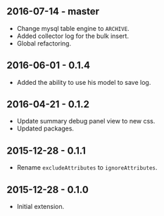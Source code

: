2016-07-14 - master
------------------
* Change mysql table engine to `ARCHIVE`.
* Added collector log for the bulk insert.
* Global refactoring.

2016-06-01 - 0.1.4
------------------
* Added the ability to use his model to save log.

2016-04-21 - 0.1.2
------------------
* Update summary debug panel view to new css.
* Updated packages.

2015-12-28 - 0.1.1
-------------------
* Rename `excludeAttributes` to `ignoreAttributes`.

2015-12-28 - 0.1.0
-------------------
* Initial extension.
